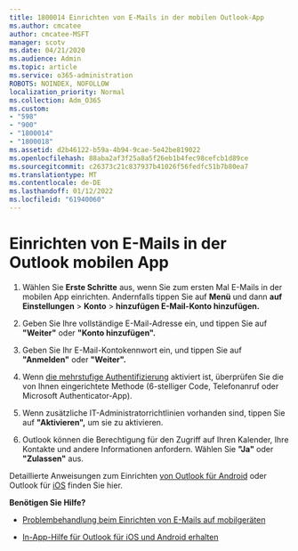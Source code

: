 ```yaml
---
title: 1800014 Einrichten von E-Mails in der mobilen Outlook-App
ms.author: cmcatee
author: cmcatee-MSFT
manager: scotv
ms.date: 04/21/2020
ms.audience: Admin
ms.topic: article
ms.service: o365-administration
ROBOTS: NOINDEX, NOFOLLOW
localization_priority: Normal
ms.collection: Adm_O365
ms.custom:
- "598"
- "900"
- "1800014"
- "1800018"
ms.assetid: d2b46122-b59a-4b94-9cae-5e42be819022
ms.openlocfilehash: 88aba2af3f25a8a5f26eb1b4fec98cefcb1d89ce
ms.sourcegitcommit: c26373c21c837937b41026f56fedfc51b7b80ea7
ms.translationtype: MT
ms.contentlocale: de-DE
ms.lasthandoff: 01/12/2022
ms.locfileid: "61940060"
---
```

# <a name="set-up-email-in-the-outlook-mobile-app"></a>Einrichten von E-Mails in der Outlook mobilen App

1. Wählen Sie **Erste Schritte** aus, wenn Sie zum ersten Mal E-Mails in der mobilen App einrichten. Andernfalls tippen Sie auf **Menü** und dann **auf Einstellungen** \> **Konto** \> **hinzufügen E-Mail-Konto hinzufügen.**

2. Geben Sie Ihre vollständige E-Mail-Adresse ein, und tippen Sie auf **"Weiter"** oder **"Konto hinzufügen".**

3. Geben Sie Ihr E-Mail-Kontokennwort ein, und tippen Sie auf **"Anmelden"** oder **"Weiter".**

4. Wenn [die mehrstufige Authentifizierung](https://docs.microsoft.com/microsoft-365/admin/security-and-compliance/set-up-multi-factor-authentication) aktiviert ist, überprüfen Sie die von Ihnen eingerichtete Methode (6-stelliger Code, Telefonanruf oder Microsoft Authenticator-App).

5. Wenn zusätzliche IT-Administratorrichtlinien vorhanden sind, tippen Sie auf **"Aktivieren",** um sie zu aktivieren.

6. Outlook können die Berechtigung für den Zugriff auf Ihren Kalender, Ihre Kontakte und andere Informationen anfordern. Wählen Sie **"Ja"** oder **"Zulassen"** aus.

Detaillierte Anweisungen zum Einrichten [von Outlook für Android](https://support.office.com/article/886db551-8dfa-4fd5-b835-f8e532091872.aspx) oder Outlook für [iOS](https://support.office.com/article/b2de2161-cc1d-49ef-9ef9-81acd1c8e234.aspx) finden Sie hier.
  
 **Benötigen Sie Hilfe?**
  
- [Problembehandlung beim Einrichten von E-Mails auf mobilgeräten](https://support.office.com/article/a264ef01-9c88-48fb-9285-7017e4f31f02.aspx)

- [In-App-Hilfe für Outlook für iOS und Android erhalten](https://support.office.com/article/218a22d1-9fa5-4889-b689-de1c63493243.aspx#ID0EAABAAA=Contact_Support)
